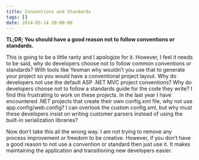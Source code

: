 ```yaml
---
title: Conventions and Standards
tags: []
date: 2014-05-14 20:00:00
---
```


**TL;DR; You should have a good reason not to follow conventions or standards.**

This is going to be a little ranty and I apologize for it. However, I feel it needs to be
said, why do developers choose not to follow common conventions or standards? With tools
like Yeoman why wouldn’t you use that to generate your project so you would have a conventional
project layout. Why do developers not use the default ASP .NET MVC project conventions? Why do
developers choose not to follow a standards guide for the code they write? I find this frustrating
to work on these projects. In the last year I have encountered .NET projects that create their own config.xml
file, why not use app.config/web.config? I can overlook the custom config.xml, but why must these developers
insist on writing customer parsers instead of using the built-in serialization libraries?

Now don’t take this all the wrong way. I am not trying to remove any process improvement or freedom to be
creative. However, if you don’t have a good reason to not use a convention or standard then just use it.
It makes maintaining the application and transitioning new developers easier.